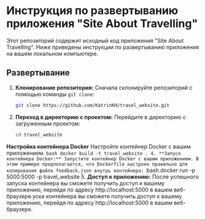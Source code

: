 # Инструкция по развертыванию приложения "Site About Travelling"

Этот репозиторий содержит исходный код приложения "Site About Travelling". Ниже приведены инструкции по развертыванию приложения на вашем локальном компьютере.

## Развертывание

1. **Клонирование репозитория:**
   Сначала склонируйте репозиторий с помощью команды `git clone`:
   ```bash
   git clone https://github.com/KatrinKH/travel_website.git
2. **Переход в директорию с проектом:**
    Перейдите в директорию с загруженным проектом:
    ```bash
    cd travel_website
**Настройка контейнера Docker**
    Настройте контейнер Docker с вашим приложением. 
    ```bash
   docker build -t travel_website .
4. **Запуск контейнера Docker:**
    Запустите контейнер Docker с вашим приложением. В этом примере предполагается, что Dockerfile настроен правильно для копирования файла feedback.json внутрь контейнера:
    ```bash
    docker run -p 5000:5000 -p travel_website
5. **Доступ к приложению:**
    После успешного запуска контейнера вы сможете получить доступ к вашему приложению, перейдя по адресу http://localhost:5000 в вашем веб-браузере.уска контейнера вы сможете получить доступ к вашему приложению, перейдя по адресу http://localhost:5000 в вашем веб-браузере.